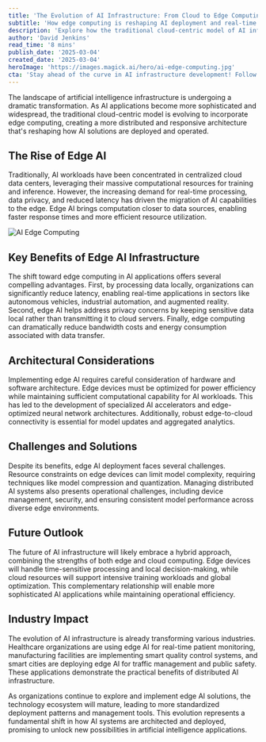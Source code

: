 ```yaml
---
title: 'The Evolution of AI Infrastructure: From Cloud to Edge Computing'
subtitle: 'How edge computing is reshaping AI deployment and real-time processing'
description: 'Explore how the traditional cloud-centric model of AI infrastructure is evolving to incorporate edge computing, creating more efficient and responsive AI systems. Learn about the benefits, challenges, and future implications of this architectural transformation.'
author: 'David Jenkins'
read_time: '8 mins'
publish_date: '2025-03-04'
created_date: '2025-03-04'
heroImage: 'https://images.magick.ai/hero/ai-edge-computing.jpg'
cta: 'Stay ahead of the curve in AI infrastructure development! Follow us on LinkedIn for regular insights into emerging technologies and industry best practices that are shaping the future of artificial intelligence.'
---
```


The landscape of artificial intelligence infrastructure is undergoing a dramatic transformation. As AI applications become more sophisticated and widespread, the traditional cloud-centric model is evolving to incorporate edge computing, creating a more distributed and responsive architecture that's reshaping how AI solutions are deployed and operated.

## The Rise of Edge AI

Traditionally, AI workloads have been concentrated in centralized cloud data centers, leveraging their massive computational resources for training and inference. However, the increasing demand for real-time processing, data privacy, and reduced latency has driven the migration of AI capabilities to the edge. Edge AI brings computation closer to data sources, enabling faster response times and more efficient resource utilization.

![AI Edge Computing](https://i.magick.ai/PIXE/1738406181100_magick_img.webp)

## Key Benefits of Edge AI Infrastructure

The shift toward edge computing in AI applications offers several compelling advantages. First, by processing data locally, organizations can significantly reduce latency, enabling real-time applications in sectors like autonomous vehicles, industrial automation, and augmented reality. Second, edge AI helps address privacy concerns by keeping sensitive data local rather than transmitting it to cloud servers. Finally, edge computing can dramatically reduce bandwidth costs and energy consumption associated with data transfer.

## Architectural Considerations

Implementing edge AI requires careful consideration of hardware and software architecture. Edge devices must be optimized for power efficiency while maintaining sufficient computational capability for AI workloads. This has led to the development of specialized AI accelerators and edge-optimized neural network architectures. Additionally, robust edge-to-cloud connectivity is essential for model updates and aggregated analytics.

## Challenges and Solutions

Despite its benefits, edge AI deployment faces several challenges. Resource constraints on edge devices can limit model complexity, requiring techniques like model compression and quantization. Managing distributed AI systems also presents operational challenges, including device management, security, and ensuring consistent model performance across diverse edge environments.

## Future Outlook

The future of AI infrastructure will likely embrace a hybrid approach, combining the strengths of both edge and cloud computing. Edge devices will handle time-sensitive processing and local decision-making, while cloud resources will support intensive training workloads and global optimization. This complementary relationship will enable more sophisticated AI applications while maintaining operational efficiency.

## Industry Impact

The evolution of AI infrastructure is already transforming various industries. Healthcare organizations are using edge AI for real-time patient monitoring, manufacturing facilities are implementing smart quality control systems, and smart cities are deploying edge AI for traffic management and public safety. These applications demonstrate the practical benefits of distributed AI infrastructure.

As organizations continue to explore and implement edge AI solutions, the technology ecosystem will mature, leading to more standardized deployment patterns and management tools. This evolution represents a fundamental shift in how AI systems are architected and deployed, promising to unlock new possibilities in artificial intelligence applications.